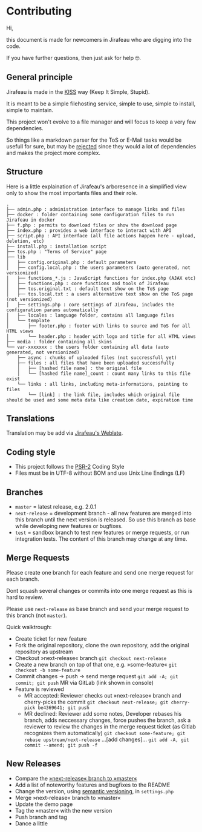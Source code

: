 # Contributing

Hi,

this document is made for newcomers in Jirafeau who are digging into the code.

If you have further questions, then just ask for help 🤓.

## General principle

Jirafeau is made in the [KISS](http://en.wikipedia.org/wiki/KISS_principle) way (Keep It Simple, Stupid).

It is meant to be a simple filehosting service, simple to use, simple to install, simple to maintain.

This project won't evolve to a file manager and will focus to keep a very few dependencies.

So things like a markdown parser for the ToS or E-Mail tasks would be usefull for sure, but may be [rejected](https://gitlab.com/mojo42/Jirafeau/issues/37#note_1191566) since they would a lot of dependencies and makes the project more complex.

## Structure

Here is a little explaination of Jirafeau's arboresence in a simplified
view only to show the most importants files and their role.

```
.
├── admin.php : administration interface to manage links and files
├── docker : folder containing some configuration files to run Jirafeau in docker
├── f.php : permits to download files or show the download page
├── index.php : provides a web interface to interact with API
├── script.php : API interface (all file actions happen here - upload, deletion, etc)
├── install.php : installation script
├── tos.php : "Terms of Service" page
├── lib
│   ├── config.original.php : default parameters
│   ├── config.local.php : the users parameters (auto generated, not versionized)
│   ├── functions_*.js : JavaScript functions for index.php (AJAX etc)
│   ├── functions.php : core functions and tools of Jirafeau
│   ├── tos.original.txt : default text show on the ToS page
│   ├── tos.local.txt : a users alternative text show on the ToS page (not versionized)
│   ├── settings.php : core settings of Jirafeau, includes the configuration params automatically
│   ├── locales : language folder, contains all language files
│   └── template
│       ├── footer.php : footer with links to source and ToS for all HTML views
│       └── header.php : header with logo and title for all HTML views
├── media : folder containing all skins
└── var-xxxxxxx : the users folder containing all data (auto generated, not versionized)
    ├── async : chunks of uploaded files (not succressfull yet) 
    ├── files : all files that have been uploaded successfully
    │   ├── [hashed file name] : the original file
    │   └── [hashed file name]_count : count many links to this file exist
    └── links : all links, including meta-informations, pointing to files
        └── [link] : the link file, includes which original file should be used and some meta data like creation date, expiration time
```

## Translations

Translation may be add via [Jirafeau's Weblate](https://hosted.weblate.org/projects/jirafeau/master/).

## Coding style

- This project follows the [PSR-2](http://www.php-fig.org/psr/psr-2/) Coding Style
- Files must be in UTF-8 without BOM and use Unix Line Endings (LF)

## Branches

* ```master``` = latest release, e.g. 2.0.1
* ```next-release``` = development branch - all new features are merged into this branch until the next version is released. So use this branch as base while developing new features or bugfixes.
* ```test``` = sandbox branch to test new features or merge requests, or run integration tests. The content of this branch may change at any time.

## Merge Requests

Please create one branch for each feature and send one merge request for each branch. 

Dont squash several changes or commits into one merge request as this is hard to review.

Please use ```next-release``` as base branch and send your merge request to this branch (not ```master```).

Quick walktrough:

* Create ticket for new feature
* Fork the original repository, clone the own repository, add the original repository as upstream
* Checkout »next-release« branch ```git checkout next-release```
* Create a new branch on top of that one, e.g. »some-feature« ```git checkout -b some-feature```
* Commit changes → push → send merge request ```git add -A; git commit; git push``` MR via GitLab (link shown in console)
* Feature is reviewed
  * MR accepted: Reviewer checks out »next-release« branch and cherry-picks the commit ```git checkout next-release; git cherry-pick be4369641; git push```
  * MR declined: Reviewer add some notes, Developer rebases his branch, adds neccessary changes, force pushes the branch, ask a reviewer to review the changes in the merge request ticket (as Gitlab recognizes them automatically) ```git checkout some-feature; git rebase upstream/next-release``` …[add changes]… ```git add -A, git commit --amend; git push -f```

## New Releases

* Compare the [»next-release« branch to »master«](https://gitlab.com/mojo42/Jirafeau/compare/master...next-release)
* Add a list of noteworthy features and bugfixes to the README
* Change the version, using [semantic versioning](http://semver.org/), in ```settings.php```
* Merge »next-release« branch to »master«
* Update the demo page
* Tag the »master« with the new version
* Push branch and tag
* Dance a little
